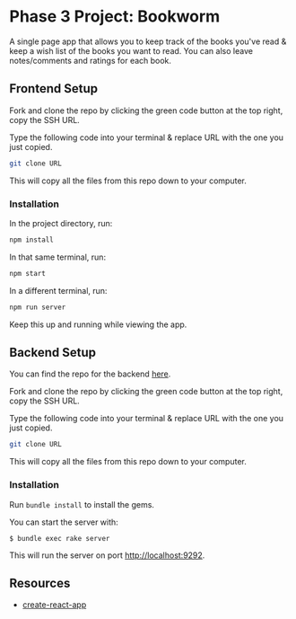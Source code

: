 # Phase 3 Project: Bookworm

A single page app that allows you to keep track of the books you've read & keep a wish list of the books you want to read. You can also leave notes/comments and ratings for each book.

## Frontend Setup

Fork and clone the repo by clicking the green code button at the top right, copy the SSH URL.

Type the following code into your terminal & replace URL with the one you just copied.

```bash
git clone URL
```

This will copy all the files from this repo down to your computer.

### Installation

In the project directory, run:

```bash
npm install
```
In that same terminal, run:

```bash
npm start
```
In a different terminal, run:
```bash
npm run server
```
Keep this up and running while viewing the app.

## Backend Setup

You can find the repo for the backend [here](https://github.com/dommelmeg/phase-3-sinatra-react-project).

Fork and clone the repo by clicking the green code button at the top right, copy the SSH URL.

Type the following code into your terminal & replace URL with the one you just copied.

```bash
git clone URL
```

This will copy all the files from this repo down to your computer.

### Installation

 Run `bundle install` to install the gems.

You can start the server with:

```console
$ bundle exec rake server
```

This will run the server on port
[http://localhost:9292](http://localhost:9292).


## Resources

- [create-react-app][]

[create-react-app]: https://create-react-app.dev/docs/getting-started
